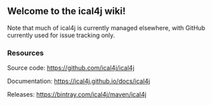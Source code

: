 ## Welcome to the ical4j wiki!

Note that much of ical4j is currently managed elsewhere, with GitHub currently used for issue tracking only.

### Resources

Source code: https://github.com/ical4j/ical4j

Documentation: https://ical4j.github.io/docs/ical4j

Releases: https://bintray.com/ical4j/maven/ical4j
